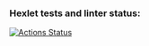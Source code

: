 ### Hexlet tests and linter status:
[![Actions Status](https://github.com/ggrs1377/php-phpunit-testing-project-75/actions/workflows/hexlet-check.yml/badge.svg)](https://github.com/ggrs1377/php-phpunit-testing-project-75/actions)